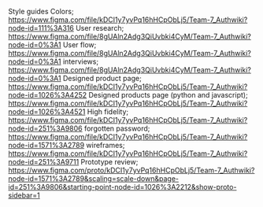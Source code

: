 Style guides
Colors; https://www.figma.com/file/kDCI1y7yvPq16hHCpObLj5/Team-7_Authwiki?node-id=111%3A316
User research; https://www.figma.com/file/8gUAln2Adg3QiUvbki4CyM/Team-7_Authwiki?node-id=0%3A1
User flow; https://www.figma.com/file/8gUAln2Adg3QiUvbki4CyM/Team-7_Authwiki?node-id=0%3A1
interviews; https://www.figma.com/file/8gUAln2Adg3QiUvbki4CyM/Team-7_Authwiki?node-id=0%3A1
Designed product page; https://www.figma.com/file/kDCI1y7yvPq16hHCpObLj5/Team-7_Authwiki?node-id=1026%3A4252
Designed products page (python and javascript); https://www.figma.com/file/kDCI1y7yvPq16hHCpObLj5/Team-7_Authwiki?node-id=1026%3A4521
High fidelity; https://www.figma.com/file/kDCI1y7yvPq16hHCpObLj5/Team-7_Authwiki?node-id=251%3A9806
forgotten password; https://www.figma.com/file/kDCI1y7yvPq16hHCpObLj5/Team-7_Authwiki?node-id=1571%3A2789
wireframes; https://www.figma.com/file/kDCI1y7yvPq16hHCpObLj5/Team-7_Authwiki?node-id=251%3A9711
Prototype review; https://www.figma.com/proto/kDCI1y7yvPq16hHCpObLj5/Team-7_Authwiki?node-id=1571%3A2789&scaling=scale-down&page-id=251%3A9806&starting-point-node-id=1026%3A2212&show-proto-sidebar=1
